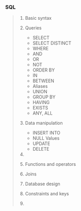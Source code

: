 ### SQL

> 1. Basic syntax
> 2. Queries
>    - SELECT
>    - SELECT DISTINCT
>    - WHERE
>    - AND
>    - OR
>    - NOT
>    - ORDER BY
>    - IN
>    - BETWEEN
>    - Aliases
>    - UNION
>    - GROUP BY
>    - HAVING
>    - EXISTS
>    - ANY, ALL
> 3. Data manipulation
>    - INSERT INTO
>    - NULL Values
>    - UPDATE
>    - DELETE
> 5. 
> 6. Functions and operators
> 7. Joins
> 8. Database design
> 9. Constraints and keys
>
> 10. 
>
> 

